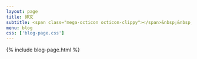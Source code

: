 ```yaml
---
layout: page
title: 博文
subtitle: <span class="mega-octicon octicon-clippy"></span>&nbsp;&nbsp; Take notes about everything new
menu: blog
css: ['blog-page.css']
---
```

{% include blog-page.html %}
